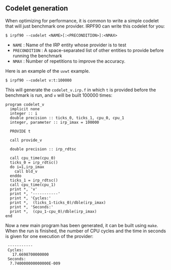Codelet generation
------------------

When optimizing for performance, it is common to write a simple
codelet that will just benchmark one provider. IRPF90 can write
this codelet for you:

    $ irpf90 --codelet <NAME>[:<PRECONDITION>]:<NMAX>

* ``NAME`` : Name of the IRP entity whose provider is to test
* ``PRECONDITION`` : A space-separated list of other entities to provide
  before running the benchmark
* ``NMAX`` : Number of repetitions to improve the accuracy.

Here is an example of the ``uvwt`` example.

    $ irpf90 --codelet v:t:100000

This will generate the ``codelet_v.irp.f`` in which ``t`` is provided
before the benchmark is run, and ``v`` will be built 100000 times:

``` irpf90
program codelet_v
  implicit none
  integer :: i
  double precision :: ticks_0, ticks_1, cpu_0, cpu_1
  integer, parameter :: irp_imax = 100000

  PROVIDE t

  call provide_v

  double precision :: irp_rdtsc

  call cpu_time(cpu_0)
  ticks_0 = irp_rdtsc()
  do i=1,irp_imax
    call bld_v
  enddo
  ticks_1 = irp_rdtsc()
  call cpu_time(cpu_1)
  print *, 'v'
  print *, '-----------'
  print *, 'Cycles:'
  print *,  (ticks_1-ticks_0)/dble(irp_imax)
  print *, 'Seconds:'
  print *,  (cpu_1-cpu_0)/dble(irp_imax)
end
```

Now a new main program has been generated, it can be built using ``make``.
When the run is finished, the number of CPU cycles and the time in seconds
is given for one execution of the provider:

```
 -----------
 Cycles:
   17.6698700000000     
 Seconds:
  7.740000000000000E-009
```

